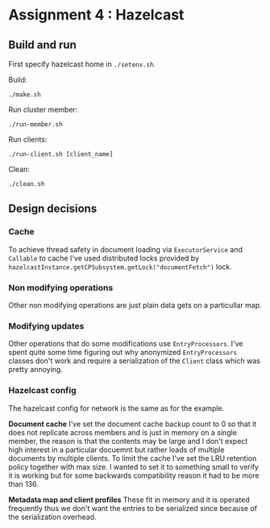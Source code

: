 # Assignment 4 : Hazelcast

## Build and run

First specify hazelcast home in `./setenv.sh`.

Build:
```
./make.sh
```

Run cluster member:
```
./run-member.sh
```

Run clients:
```
./run-client.sh [client_name]
```

Clean:
```
./clean.sh
```

## Design decisions

### Cache
To achieve thread safety in document loading via `ExecutorService` and `Callable` to cache I've used distributed locks provided by `hazelcastInstance.getCPSubsystem.getLock("documentFetch")` lock.

### Non modifying operations
Other non modifying operations are just plain data gets on a particullar map.

### Modifying updates
Other operations that do some modifications use `EntryProcessors`.
I've spent quite some time figuring out why anonymized `EntryProcessors` classes don't work and require a serialization of the `Client` class which was pretty annoying.

### Hazelcast config

The hazelcast config for network is the same as for the example.

__Document cache__
I've set the document cache backup count to 0 so that it does not replicate across members and is just in memory on a single member, the reason is that the contents may be large and I don't expect high interest in a particular docuemnt but rather loads of multiple documents by multiple clients.
To limit the cache I've set the LRU retention policy together with max size.
I wanted to set it to something small to verify it is working but for some backwards compatibility reason it had to be more than 136.

__Metadata map and client profiles__
These fit in memory and it is operated frequently thus we don't want the entries to be serialized since because of the serialization overhead.
